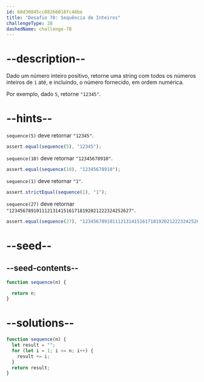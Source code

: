 ```yaml
---
id: 68d30845cc08266018fc46be
title: "Desafio 78: Sequência de Inteiros"
challengeType: 28
dashedName: challenge-78
---
```


# --description--

Dado um número inteiro positivo, retorne uma string com todos os números inteiros de `1` até, e incluindo, o número fornecido, em ordem numérica.

Por exemplo, dado `5`, retorne `"12345"`.

# --hints--

`sequence(5)` deve retornar `"12345"`.

```js
assert.equal(sequence(5), "12345");
```

`sequence(10)` deve retornar `"12345678910"`.

```js
assert.equal(sequence(10), "12345678910");
```

`sequence(1)` deve retornar `"1"`.

```js
assert.strictEqual(sequence(1), "1");
```

`sequence(27)` deve retornar `"123456789101112131415161718192021222324252627"`.

```js
assert.equal(sequence(27), "123456789101112131415161718192021222324252627");
```

# --seed--

## --seed-contents--

```js
function sequence(n) {

  return n;
}
```

# --solutions--

```js
function sequence(n) {
  let result = "";
  for (let i = 1; i <= n; i++) {
    result += i;
  }
  return result;
}
```
